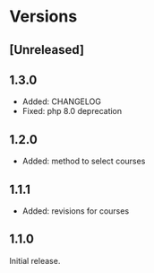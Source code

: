 # Versions

## [Unreleased]

## 1.3.0

- Added: CHANGELOG
- Fixed: php 8.0 deprecation

## 1.2.0

- Added: method to select courses

## 1.1.1

- Added: revisions for courses

## 1.1.0

Initial release.
